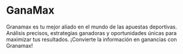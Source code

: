 # GanaMax
Granamax es tu mejor aliado en el mundo de las apuestas deportivas. Análisis precisos, estrategias ganadoras y oportunidades únicas para maximizar tus resultados. ¡Convierte la información en ganancias con Granamax!
